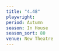 ```yaml
---
title: "4.48"
playwright:
period: Autumn
season: In House
season_sort: 80
venue: New Theatre
---
```


